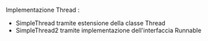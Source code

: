 Implementazione Thread : 
- SimpleThread tramite estensione della classe Thread
- SimpleThread2 tramite implementazione dell'interfaccia Runnable